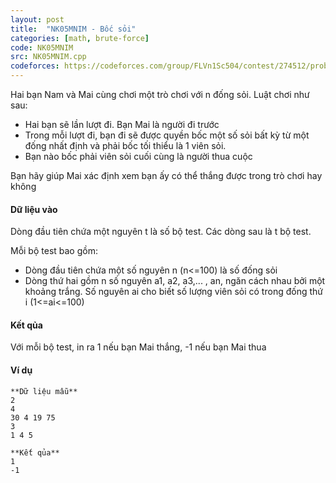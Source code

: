 ```yaml
---
layout: post
title:  "NK05MNIM - Bốc sỏi"
categories: [math, brute-force]
code: NK05MNIM
src: NK05MNIM.cpp
codeforces: https://codeforces.com/group/FLVn1Sc504/contest/274512/problem/J
---
```




  


Hai bạn Nam và Mai cùng chơi một trò chơi với n đống sỏi. Luật chơi như sau:

+ Hai bạn sẽ lần lượt đi. Bạn Mai là người đi trước
+ Trong mỗi lượt đi, bạn đi sẽ được quyền bốc một số sỏi bất kỳ từ một đống nhất định và phải bốc tối thiểu là 1 viên sỏi.
+ Bạn nào bốc phải viên sỏi cuối cùng là người thua cuộc

Bạn hãy giúp Mai xác định xem bạn ấy có thể thắng được trong trò chơi hay không

#### Dữ liệu vào

Dòng đầu tiên chứa một nguyên t là số bộ test. Các dòng sau là t bộ test.

Mỗi bộ test bao gồm:

+ Dòng đầu tiên chứa một số nguyên n (n<=100) là số đống sỏi
+ Dòng thứ hai gồm n số nguyên a1, a2, a3,... , an, ngăn cách nhau bởi một khoảng trắng. Số nguyên ai cho biết số lượng viên sỏi có trong đống thứ i (1<=ai<=100)

#### Kết qủa

Với mỗi bộ test, in ra 1 nếu bạn Mai thắng, -1 nếu bạn Mai thua

#### Ví dụ

```
**Dữ liệu mẫu**
2
4
30 4 19 75
3
1 4 5

**Kết qủa**
1
-1

```

<!--more-->

